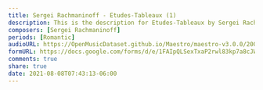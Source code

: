 ```yaml
---
title: Sergei Rachmaninoff - Etudes-Tableaux (1)
description: This is the description for Etudes-Tableaux by Sergei Rachmaninoff
composers: [Sergei Rachmaninoff]
periods: [Romantic]
audioURL: https://OpenMusicDataset.github.io/Maestro/maestro-v3.0.0/2006/MIDI-Unprocessed_12_R1_2006_01-08_ORIG_MID--AUDIO_12_R1_2006_07_Track07_wav.midi
formURL: https://docs.google.com/forms/d/e/1FAIpQLSexTxaP2rwl83kp7a8cJWjrXgTFuw9L4asZtx9Q1Wu4f4DHqQ/viewform
comments: true
share: true
date: 2021-08-08T07:43:13-06:00
---
```


